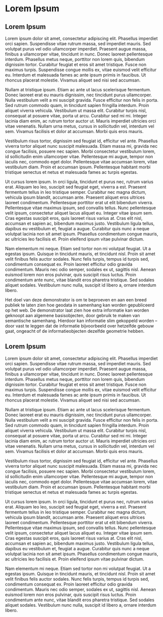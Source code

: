 # Lorem Ipsum

## Lorem Ipsum

Lorem ipsum dolor sit amet, consectetur adipiscing elit. Phasellus imperdiet orci sapien. Suspendisse vitae rutrum massa, sed imperdiet mauris. Sed volutpat purus vel odio ullamcorper imperdiet. Praesent augue massa, finibus a ullamcorper vitae, tincidunt in nunc. Donec laoreet pellentesque interdum. Phasellus metus neque, porttitor non lorem quis, bibendum dignissim tortor. Curabitur feugiat et eros sit amet tristique. Fusce non maximus turpis. Suspendisse congue mollis ex, vitae euismod velit efficitur eu. Interdum et malesuada fames ac ante ipsum primis in faucibus. Ut rhoncus placerat molestie. Vivamus aliquet sed nisi sed accumsan.

Nullam at tristique ipsum. Etiam ac ante ut lacus scelerisque fermentum. Donec laoreet erat eu mauris dignissim, nec tincidunt purus ullamcorper. Nulla vestibulum velit a mi suscipit gravida. Fusce efficitur non felis in porta. Sed rutrum commodo quam, in tincidunt sapien fringilla interdum. Proin aliquet viverra vehicula. Vestibulum ut massa elit. Curabitur turpis nisl, consequat at posuere vitae, porta ut arcu. Curabitur sed mi mi. Integer lacinia diam enim, ac rutrum tortor auctor ut. Mauris imperdiet ultricies orci vitae venenatis. Nullam urna metus, cursus in sollicitudin vel, interdum vel sem. Vivamus facilisis et dolor at accumsan. Morbi quis eros mauris.

Vestibulum risus tortor, dignissim sed feugiat id, efficitur vel ante. Phasellus viverra tortor aliquet nunc suscipit malesuada. Etiam massa mi, gravida nec congue facilisis, posuere nec sapien. Morbi consectetur vestibulum lorem, id sollicitudin enim ullamcorper vitae. Pellentesque mi augue, tempor non iaculis nec, commodo eget dolor. Pellentesque vitae accumsan lorem, vitae vestibulum diam. Proin et accumsan ipsum. Pellentesque habitant morbi tristique senectus et netus et malesuada fames ac turpis egestas.

Ut cursus lorem ipsum. In orci ligula, tincidunt et purus nec, rutrum varius erat. Aliquam leo leo, suscipit sed feugiat eget, viverra a est. Praesent fermentum tellus in leo tristique semper. Curabitur nec magna dictum, vehicula ipsum blandit, accumsan ante. Praesent aliquet eros ultrices laoreet condimentum. Pellentesque porttitor erat ut elit bibendum viverra. Pellentesque vitae maximus ipsum, sed convallis tellus. Nunc pellentesque velit ipsum, consectetur aliquet lacus aliquet eu. Integer vitae ipsum sem. Cras egestas suscipit eros, quis laoreet risus varius at. Cras elit nisl, accumsan et sapien ac, bibendum maximus justo. Vestibulum ligula tellus, dapibus eu vestibulum et, feugiat a augue. Curabitur quis nunc a neque volutpat lacinia non sit amet ipsum. Phasellus condimentum congue mauris, ac ultricies leo facilisis et. Proin eleifend ipsum vitae pulvinar dictum.

Nam elementum mi neque. Etiam sed tortor non mi volutpat feugiat. Ut a egestas ipsum. Quisque in tincidunt mauris, et tincidunt nisl. Proin sit amet velit finibus felis auctor sodales. Nunc felis turpis, tempus id turpis sed, condimentum consequat ex. Proin laoreet efficitur odio gravida condimentum. Mauris nec odio semper, sodales ex ut, sagittis nisl. Aenean euismod lorem non eros pulvinar, quis suscipit risus luctus. Proin condimentum ante nunc, vitae blandit eros pharetra tristique. Sed sodales aliquet sodales. Vestibulum nunc nulla, suscipit id libero a, ornare interdum libero. 

Het doel van deze demonstrator is om te beproeven en aan een breed publiek te laten zien hoe geodata in samenhang kan worden gepubliceerd op het web. De demonstrator laat zien hoe extra informatie kan worden geknoopt aan algemene basisobjecten, door gebruik te maken van semantische samenhang. Hierdoor kan informatie slim gekoppeld worden – door vast te leggen dat de informatie bijvoorbeeld over hetzelfde gebouw gaat, ongeacht of de informatieobjecten dezelfde geometrie hebben.

## Lorem Ipsum

Lorem ipsum dolor sit amet, consectetur adipiscing elit. Phasellus imperdiet orci sapien. Suspendisse vitae rutrum massa, sed imperdiet mauris. Sed volutpat purus vel odio ullamcorper imperdiet. Praesent augue massa, finibus a ullamcorper vitae, tincidunt in nunc. Donec laoreet pellentesque interdum. Phasellus metus neque, porttitor non lorem quis, bibendum dignissim tortor. Curabitur feugiat et eros sit amet tristique. Fusce non maximus turpis. Suspendisse congue mollis ex, vitae euismod velit efficitur eu. Interdum et malesuada fames ac ante ipsum primis in faucibus. Ut rhoncus placerat molestie. Vivamus aliquet sed nisi sed accumsan.

Nullam at tristique ipsum. Etiam ac ante ut lacus scelerisque fermentum. Donec laoreet erat eu mauris dignissim, nec tincidunt purus ullamcorper. Nulla vestibulum velit a mi suscipit gravida. Fusce efficitur non felis in porta. Sed rutrum commodo quam, in tincidunt sapien fringilla interdum. Proin aliquet viverra vehicula. Vestibulum ut massa elit. Curabitur turpis nisl, consequat at posuere vitae, porta ut arcu. Curabitur sed mi mi. Integer lacinia diam enim, ac rutrum tortor auctor ut. Mauris imperdiet ultricies orci vitae venenatis. Nullam urna metus, cursus in sollicitudin vel, interdum vel sem. Vivamus facilisis et dolor at accumsan. Morbi quis eros mauris.

Vestibulum risus tortor, dignissim sed feugiat id, efficitur vel ante. Phasellus viverra tortor aliquet nunc suscipit malesuada. Etiam massa mi, gravida nec congue facilisis, posuere nec sapien. Morbi consectetur vestibulum lorem, id sollicitudin enim ullamcorper vitae. Pellentesque mi augue, tempor non iaculis nec, commodo eget dolor. Pellentesque vitae accumsan lorem, vitae vestibulum diam. Proin et accumsan ipsum. Pellentesque habitant morbi tristique senectus et netus et malesuada fames ac turpis egestas.

Ut cursus lorem ipsum. In orci ligula, tincidunt et purus nec, rutrum varius erat. Aliquam leo leo, suscipit sed feugiat eget, viverra a est. Praesent fermentum tellus in leo tristique semper. Curabitur nec magna dictum, vehicula ipsum blandit, accumsan ante. Praesent aliquet eros ultrices laoreet condimentum. Pellentesque porttitor erat ut elit bibendum viverra. Pellentesque vitae maximus ipsum, sed convallis tellus. Nunc pellentesque velit ipsum, consectetur aliquet lacus aliquet eu. Integer vitae ipsum sem. Cras egestas suscipit eros, quis laoreet risus varius at. Cras elit nisl, accumsan et sapien ac, bibendum maximus justo. Vestibulum ligula tellus, dapibus eu vestibulum et, feugiat a augue. Curabitur quis nunc a neque volutpat lacinia non sit amet ipsum. Phasellus condimentum congue mauris, ac ultricies leo facilisis et. Proin eleifend ipsum vitae pulvinar dictum.

Nam elementum mi neque. Etiam sed tortor non mi volutpat feugiat. Ut a egestas ipsum. Quisque in tincidunt mauris, et tincidunt nisl. Proin sit amet velit finibus felis auctor sodales. Nunc felis turpis, tempus id turpis sed, condimentum consequat ex. Proin laoreet efficitur odio gravida condimentum. Mauris nec odio semper, sodales ex ut, sagittis nisl. Aenean euismod lorem non eros pulvinar, quis suscipit risus luctus. Proin condimentum ante nunc, vitae blandit eros pharetra tristique. Sed sodales aliquet sodales. Vestibulum nunc nulla, suscipit id libero a, ornare interdum libero. 